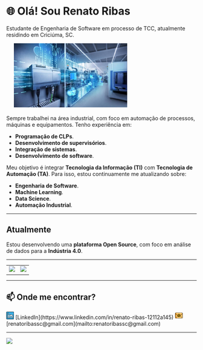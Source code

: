
# 🌐 Olá! Sou Renato Ribas  
Estudante de Engenharia de Software em processo de TCC, atualmente residindo em Criciúma, SC.

<div style="display: flex; align-items: center; margin-bottom: 20px;">
    <img src="./images/siemens.jpg" width="300" align="right" style="margin-left: 20px;">
</div>

Sempre trabalhei na área industrial, com foco em automação de processos, máquinas e equipamentos. Tenho experiência em:  
- **Programação de CLPs**.  
- **Desenvolvimento de supervisórios**.  
- **Integração de sistemas**.  
- **Desenvolvimento de software**.  

Meu objetivo é integrar **Tecnologia da Informação (TI)** com **Tecnologia de Automação (TA)**. Para isso, estou continuamente me atualizando sobre:  
- **Engenharia de Software**.  
- **Machine Learning**.  
- **Data Science**.  
- **Automação Industrial**.  

---

## **Atualmente**
Estou desenvolvendo uma **plataforma Open Source**, com foco em análise de dados para a **Indústria 4.0**.  

---

<div align="center">
<table>
    <tr>
        <td><img width="400px" src="https://github-readme-stats.vercel.app/api/top-langs/?username=RenatoRibas&hide=html&layout=compact&theme=radical" /></td>
        <td><img width="495px" src="https://github-readme-stats.vercel.app/api?username=RenatoRibas&theme=radical" /></td>
    </tr>   
</table>
</div>

---

## **📫 Onde me encontrar?**

<a href="https://www.linkedin.com/in/renato-ribas-12112a145" style="text-decoration: none;">
<img src="./images/linkedin.png" width="20" alt="LinkedIn Icon"></a>  
[LinkedIn](https://www.linkedin.com/in/renato-ribas-12112a145)  

<a href="mailto:renatoribassc@gmail.com" style="text-decoration: none;">
<img src="./images/email.png" width="20" alt="Email Icon"></a>  
[renatoribassc@gmail.com](mailto:renatoribassc@gmail.com)  

---

![](https://komarev.com/ghpvc/?username=RenatoRibas&color=blue&style=flat)
